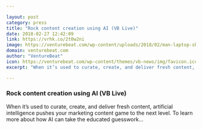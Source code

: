 ```yaml
---

layout: post
category: press
title: "Rock content creation using AI (VB Live)"
date: 2018-02-27 12:42:09
link: https://vrhk.co/2t0w2ni
image: https://venturebeat.com/wp-content/uploads/2018/02/man-laptop-shutterstock_142447291.jpg?fit=1000%2C667&strip=all
domain: venturebeat.com
author: "VentureBeat"
icon: https://venturebeat.com/wp-content/themes/vb-news/img/favicon.ico
excerpt: "When it’s used to curate, create, and deliver fresh content, artificial intelligence pushes your marketing content game to the next level. To learn more about how AI can take the educated guesswork…"

---
```


### Rock content creation using AI (VB Live)

When it’s used to curate, create, and deliver fresh content, artificial intelligence pushes your marketing content game to the next level. To learn more about how AI can take the educated guesswork…